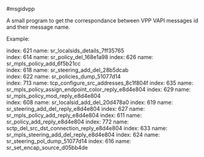 #msgidvpp

A small program to get the correspondance between VPP VAPI messages id and their message name.

Example:

index: 621 	 name: sr_localsids_details_7ff35765 	 
index: 614 	 name: sr_policy_del_168e1a98
index: 626 	 name: sr_mpls_policy_add_6f5b21cc 	 
index: 618 	 name: sr_steering_add_del_28b5dcab 	 
index: 622 	 name: sr_policies_dump_51077d14 	 
index: 713 	 name: tcp_configure_src_addresses_8c1f804f 
index: 635 	 name: sr_mpls_policy_assign_endpoint_color_reply_e8d4e804 
index: 629 	 name: sr_mpls_policy_mod_reply_e8d4e804 	
index: 608 	 name: sr_localsid_add_del_20d478a0 
index: 619 	 name: sr_steering_add_del_reply_e8d4e804 
index: 627 	 name: sr_mpls_policy_add_reply_e8d4e804 
index: 611 	 name: sr_policy_add_reply_e8d4e804 
index: 772 	 name: sctp_del_src_dst_connection_reply_e8d4e804 
index: 633 	 name: sr_mpls_steering_add_del_reply_e8d4e804 
index: 624 	 name: sr_steering_pol_dump_51077d14 
index: 616 	 name: sr_set_encap_source_d05bb4de 

